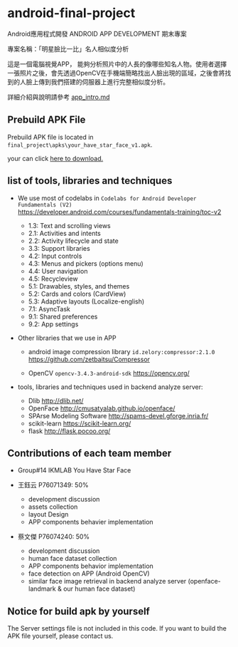 # android-final-project
Android應用程式開發 ANDROID APP DEVELOPMENT 期末專案

專案名稱：「明星臉比一比」名人相似度分析

這是一個電腦視覺APP， 能夠分析照片中的人長的像哪些知名人物。使用者選擇一張照片之後，會先透過OpenCV在手機端簡略找出人臉出現的區域，之後會將找到的人臉上傳到我們搭建的伺服器上進行完整相似度分析。

詳細介紹與說明請參考 [app_intro.md](app_intro.md)

## Prebuild APK File
Prebuild APK file is located in `final_project\apks\your_have_star_face_v1.apk`.

your can click [here to download.](https://github.com/johnson18404/android-final-project/raw/master/final_project/apks/your_have_star_face_v1.apk) 


## list of tools, libraries and techniques 

* We use most of codelabs in `Codelabs for Android Developer Fundamentals (V2)` https://developer.android.com/courses/fundamentals-training/toc-v2
    * 1.3: Text and scrolling views
    * 2.1: Activities and intents
    * 2.2: Activity lifecycle and state
    * 3.3: Support libraries
    * 4.2: Input controls
    * 4.3: Menus and pickers (options menu)
    * 4.4: User navigation
    * 4.5: Recycleview
    * 5.1: Drawables, styles, and themes
    * 5.2: Cards and colors (CardView)
    * 5.3: Adaptive layouts (Localize-english)
    * 7.1: AsyncTask
    * 9.1: Shared preferences
    * 9.2: App settings

* Other libraries that we use in APP
    * android image compression library `id.zelory:compressor:2.1.0` https://github.com/zetbaitsu/Compressor

    * OpenCV `opencv-3.4.3-android-sdk` https://opencv.org/

* tools, libraries and techniques used in backend analyze server:
    * Dlib http://dlib.net/
    * OpenFace http://cmusatyalab.github.io/openface/
    * SPArse Modeling Software http://spams-devel.gforge.inria.fr/
    * scikit-learn https://scikit-learn.org/
    * flask http://flask.pocoo.org/


## Contributions of each team member
* Group#14	IKMLAB	You Have Star Face
		
* 王鈺云 P76071349: 50% 
    * development discussion
    * assets collection 
    * layout Design
    * APP components behavier implementation

* 蔡文傑 P76074240: 50% 
    * development discussion
    * human face dataset collection
    * APP components behavior implementation
    * face detection on APP (Android OpenCV)
    * similar face image retrieval in backend analyze server (openface-landmark & our human face dataset)


## Notice for build apk by yourself
The Server settings file is not included in this code. If you want to build the APK file yourself, please contact us.
